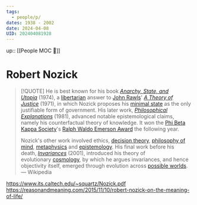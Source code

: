 ```yaml
---
tags:
  - people/p/
dates: 1938 - 2002
date: 2024-04-08
UID: 202404081928
---
```

up:: [[People MOC 👥]]

# Robert Nozick

> [!QUOTE]
> He is best known for his book _[Anarchy, State, and Utopia](https://en.wikipedia.org/wiki/Anarchy,_State,_and_Utopia "Anarchy, State, and Utopia")_ (1974), a [libertarian](https://en.wikipedia.org/wiki/Libertarianism "Libertarianism") answer to [John Rawls](https://en.wikipedia.org/wiki/John_Rawls "John Rawls")' _[A Theory of Justice](https://en.wikipedia.org/wiki/A_Theory_of_Justice "A Theory of Justice")_ (1971), in which Nozick proposes his [minimal state](https://en.wikipedia.org/wiki/Minimal_state#Philosophy "Minimal state") as the only justifiable form of government. His later work, _[Philosophical Explanations](https://en.wikipedia.org/wiki/Philosophical_Explanations "Philosophical Explanations")_ (1981), advanced notable epistemological claims, namely his counterfactual theory of knowledge. It won the [Phi Beta Kappa Society](https://en.wikipedia.org/wiki/Phi_Beta_Kappa_Society "Phi Beta Kappa Society")'s [Ralph Waldo Emerson Award](https://en.wikipedia.org/wiki/Ralph_Waldo_Emerson_award "Ralph Waldo Emerson award") the following year.
> 
> Nozick's other work involved ethics, [decision theory](https://en.wikipedia.org/wiki/Decision_theory "Decision theory"), [philosophy of mind](https://en.wikipedia.org/wiki/Philosophy_of_mind "Philosophy of mind"), [metaphysics](https://en.wikipedia.org/wiki/Metaphysics "Metaphysics") and [epistemology](https://en.wikipedia.org/wiki/Epistemology "Epistemology"). His final work before his death, _[Invariances](https://en.wikipedia.org/wiki/Invariances "Invariances")_ (2001), introduced his theory of evolutionary [cosmology](https://en.wikipedia.org/wiki/Cosmology "Cosmology"), by which he argues invariances, and hence objectivity itself, emerged through evolution across [possible worlds](https://en.wikipedia.org/wiki/Possible_worlds "Possible worlds"). — Wikipedia



https://www.its.caltech.edu/~squartz/Nozick.pdf
https://reasonandmeaning.com/2015/11/10/robert-nozick-on-the-meaning-of-life/